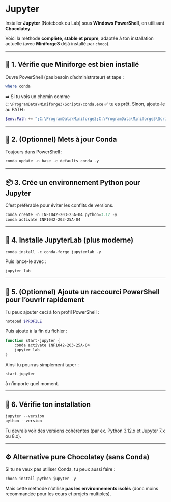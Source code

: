 # Jupyter

Installer **Jupyter** (Notebook ou Lab) sous **Windows PowerShell**, en utilisant **Chocolatey**.

Voici la méthode **complète, stable et propre**, adaptée à ton installation actuelle (avec **Miniforge3** déjà installé par `choco`).

---

## 🧰 1. Vérifie que Miniforge est bien installé

Ouvre PowerShell (pas besoin d’administrateur) et tape :

```powershell
where conda
```

➡️ Si tu vois un chemin comme
`C:\ProgramData\Miniforge3\Scripts\conda.exe`
✅ tu es prêt.
Sinon, ajoute-le au PATH :

```powershell
$env:Path += ";C:\ProgramData\Miniforge3;C:\ProgramData\Miniforge3\Scripts"
```

---

## 🧩 2. (Optionnel) Mets à jour Conda

Toujours dans PowerShell :

```powershell
conda update -n base -c defaults conda -y
```

---

## 📦 3. Crée un environnement Python pour Jupyter

C’est préférable pour éviter les conflits de versions.

```powershell
conda create -n INF1042-203-25A-04 python=3.12 -y
conda activate INF1042-203-25A-04
```

---

## 🧠 4. Installe **JupyterLab (plus moderne)**

```powershell
conda install -c conda-forge jupyterlab -y
```

Puis lance-le avec :

```powershell
jupyter lab
```

---

## 🧭 5. (Optionnel) Ajoute un raccourci PowerShell pour l’ouvrir rapidement

Tu peux ajouter ceci à ton profil PowerShell :

```powershell
notepad $PROFILE
```

Puis ajoute à la fin du fichier :

```powershell
function start-jupyter {
    conda activate INF1042-203-25A-04
    jupyter lab
}
```

Ainsi tu pourras simplement taper :

```powershell
start-jupyter
```

à n’importe quel moment.

---

## 🧹 6. Vérifie ton installation

```powershell
jupyter --version
python --version
```

Tu devrais voir des versions cohérentes (par ex. Python 3.12.x et Jupyter 7.x ou 8.x).

---

## ⚙️ Alternative pure Chocolatey (sans Conda)

Si tu ne veux pas utiliser Conda, tu peux aussi faire :

```powershell
choco install python jupyter -y
```

Mais cette méthode n’utilise **pas les environnements isolés** (donc moins recommandée pour les cours et projets multiples).

